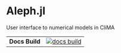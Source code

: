 # Aleph.jl
User interface to numerical models in CliMA

|||
|---------------------:|:----------------------------------------------|
| **Docs Build**       | [![docs build][docs-bld-img]][docs-bld-url]   |


[docs-bld-img]: https://img.shields.io/badge/docs-red.svg
[docs-bld-url]: https://clima.github.io/Aleph.jl/dev/

